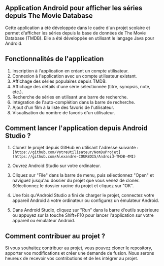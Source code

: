 ## Application Android pour afficher les séries depuis The Movie Database

Cette application a été développée dans le cadre d'un projet scolaire et permet d'afficher les séries depuis la base de données de The Movie Database (TMDB). Elle a été développée en utilisant le langage Java pour Android.

## Fonctionnalités de l'application

1. Inscription à l'application en créant un compte utilisateur.
2. Connexion à l'application avec un compte utilisateur existant.
3. Affichage des séries populaires depuis TMDB.
4. Affichage des détails d'une série sélectionnée (titre, synopsis, note, etc.).
5. Recherche de séries en utilisant une barre de recherche.
6. Intégration de l'auto-complétion dans la barre de recherche.
7. Ajout d'un film à la liste des favoris de l'utilisateur.
8. Visualisation du nombre de favoris d'un utilisateur.

## Comment lancer l'application depuis Android Studio ?

1. Clonez le projet depuis GitHub en utilisant l'adresse suivante : `[https://github.com/VotreUtilisateur/NomDuProjet](https://github.com/Alexandre-COURBOIS/Android-TMDB-4MI)`

2. Ouvrez Android Studio sur votre ordinateur.

3. Cliquez sur "File" dans la barre de menu, puis sélectionnez "Open" et naviguez jusqu'au dossier du projet que vous venez de cloner. Sélectionnez le dossier racine du projet et cliquez sur "OK".

4. Une fois qu'Android Studio a fini de charger le projet, connectez votre appareil Android à votre ordinateur ou configurez un émulateur Android.

5. Dans Android Studio, cliquez sur "Run" dans la barre d'outils supérieure ou appuyez sur la touche Shift+F10 pour lancer l'application sur votre appareil ou émulateur Android.

## Comment contribuer au projet ?

Si vous souhaitez contribuer au projet, vous pouvez cloner le repository, apporter vos modifications et créer une demande de fusion. Nous serons heureux de recevoir vos contributions et de les intégrer au projet.
